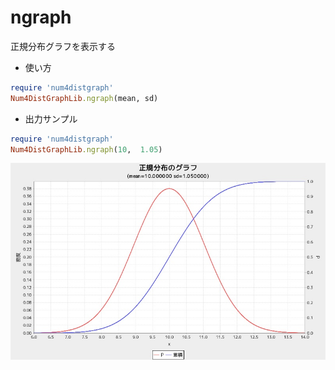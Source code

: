 ngraph
======
正規分布グラフを表示する

* 使い方

```ruby
require 'num4distgraph'
Num4DistGraphLib.ngraph(mean, sd)
```

* 出力サンプル

```ruby
require 'num4distgraph'
Num4DistGraphLib.ngraph(10,  1.05)
```
![ngraph](images/nGraph.jpg)

